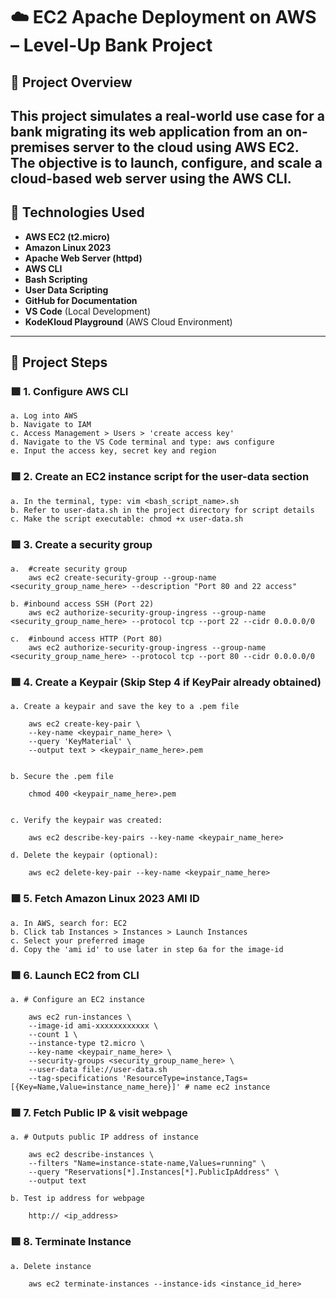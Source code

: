 # ☁️ EC2 Apache Deployment on AWS – Level-Up Bank Project

## 📌 Project Overview

This project simulates a real-world use case for a bank migrating its web application from an on-premises server to the cloud using AWS EC2. The objective is to launch, configure, and scale a cloud-based web server using the AWS CLI.
---

## 🔧 Technologies Used

- **AWS EC2 (t2.micro)**
- **Amazon Linux 2023**
- **Apache Web Server (httpd)**
- **AWS CLI**
- **Bash Scripting**
- **User Data Scripting**
- **GitHub for Documentation**
- **VS Code** (Local Development)
- **KodeKloud Playground** (AWS Cloud Environment)

---

## 🧱 Project Steps  ###################################################################################################


### 🟩 1. Configure AWS CLI

    a. Log into AWS
    b. Navigate to IAM
    c. Access Management > Users > 'create access key'
    d. Navigate to the VS Code terminal and type: aws configure
    e. Input the access key, secret key and region
        

### 🟩 2. Create an EC2 instance script for the user-data section
        
    a. In the terminal, type: vim <bash_script_name>.sh
    b. Refer to user-data.sh in the project directory for script details
    c. Make the script executable: chmod +x user-data.sh
      

### 🟩 3. Create a security group
        
    a.  #create security group 
        aws ec2 create-security-group --group-name <security_group_name_here> --description "Port 80 and 22 access"  

    b. #inbound access SSH (Port 22)
        aws ec2 authorize-security-group-ingress --group-name <security_group_name_here> --protocol tcp --port 22 --cidr 0.0.0.0/0  
    
    c.  #inbound access HTTP (Port 80)
        aws ec2 authorize-security-group-ingress --group-name <security_group_name_here> --protocol tcp --port 80 --cidr 0.0.0.0/0   
  

  ### 🟩 4. Create a Keypair (Skip Step 4 if KeyPair already obtained)

    a. Create a keypair and save the key to a .pem file

        aws ec2 create-key-pair \
        --key-name <keypair_name_here> \
        --query 'KeyMaterial' \
        --output text > <keypair_name_here>.pem


    b. Secure the .pem file

        chmod 400 <keypair_name_here>.pem


    c. Verify the keypair was created:

        aws ec2 describe-key-pairs --key-name <keypair_name_here>

    d. Delete the keypair (optional):

        aws ec2 delete-key-pair --key-name <keypair_name_here>


### 🟩 5. Fetch Amazon Linux 2023 AMI ID
        
    a. In AWS, search for: EC2 
    b. Click tab Instances > Instances > Launch Instances
    c. Select your preferred image
    d. Copy the 'ami id' to use later in step 6a for the image-id                            


### 🟩 6. Launch EC2 from CLI
        
    a. # Configure an EC2 instance
    
        aws ec2 run-instances \
        --image-id ami-xxxxxxxxxxxx \
        --count 1 \
        --instance-type t2.micro \
        --key-name <keypair_name_here> \
        --security-groups <security_group_name_here> \
        --user-data file://user-data.sh
        --tag-specifications 'ResourceType=instance,Tags=[{Key=Name,Value=instance_name_here}]' # name ec2 instance 

### 🟩 7. Fetch Public IP & visit webpage

    a. # Outputs public IP address of instance

        aws ec2 describe-instances \
        --filters "Name=instance-state-name,Values=running" \
        --query "Reservations[*].Instances[*].PublicIpAddress" \
        --output text

    b. Test ip address for webpage

        http:// <ip_address>


### 🟩 8. Terminate Instance

    a. Delete instance

        aws ec2 terminate-instances --instance-ids <instance_id_here>

      